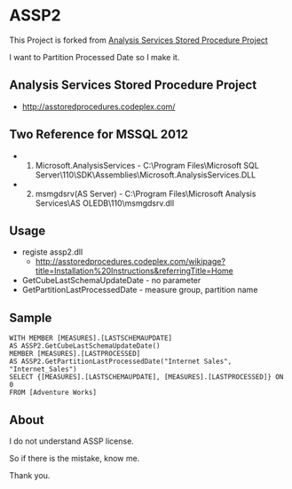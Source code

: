 # ASSP2

This Project is forked from [Analysis Services Stored Procedure Project](http://asstoredprocedures.codeplex.com/)

I want to Partition Processed Date so I make it.

## Analysis Services Stored Procedure Project

* http://asstoredprocedures.codeplex.com/

## Two Reference for MSSQL 2012

* 1) Microsoft.AnalysisServices - C:\Program Files\Microsoft SQL Server\110\SDK\Assemblies\Microsoft.AnalysisServices.DLL
* 2) msmgdsrv(AS Server) - C:\Program Files\Microsoft Analysis Services\AS OLEDB\110\msmgdsrv.dll

## Usage

* registe assp2.dll
    * http://asstoredprocedures.codeplex.com/wikipage?title=Installation%20Instructions&referringTitle=Home
* GetCubeLastSchemaUpdateDate - no parameter
* GetPartitionLastProcessedDate - measure group, partition name

## Sample

	WITH MEMBER [MEASURES].[LASTSCHEMAUPDATE]
	AS ASSP2.GetCubeLastSchemaUpdateDate()
	MEMBER [MEASURES].[LASTPROCESSED]
	AS ASSP2.GetPartitionLastProcessedDate("Internet Sales", "Internet_Sales")
	SELECT {[MEASURES].[LASTSCHEMAUPDATE], [MEASURES].[LASTPROCESSED]} ON 0
	FROM [Adventure Works]

## About

I do not understand ASSP license.

So if there is the mistake, know me.

Thank you.